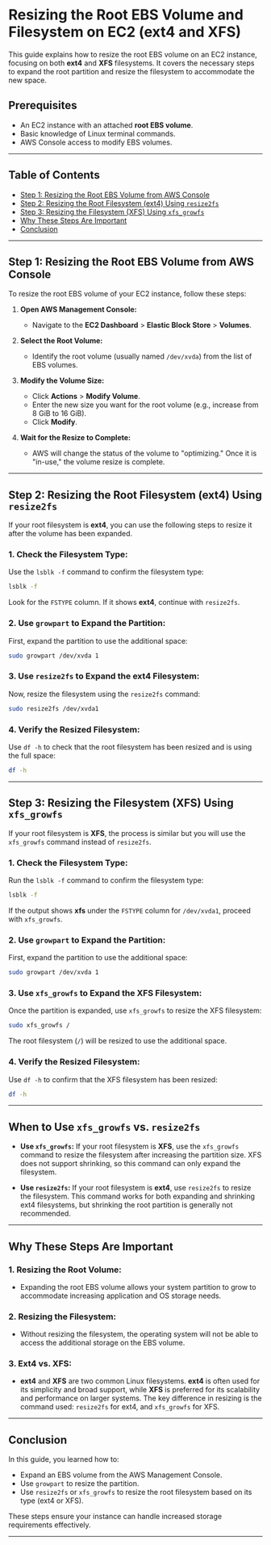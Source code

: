 # Resizing the Root EBS Volume and Filesystem on EC2 (ext4 and XFS)

This guide explains how to resize the root EBS volume on an EC2 instance, focusing on both **ext4** and **XFS** filesystems. It covers the necessary steps to expand the root partition and resize the filesystem to accommodate the new space.

## Prerequisites

- An EC2 instance with an attached **root EBS volume**.
- Basic knowledge of Linux terminal commands.
- AWS Console access to modify EBS volumes.

---

## Table of Contents

- [Step 1: Resizing the Root EBS Volume from AWS Console](#step-1-resizing-the-root-ebs-volume-from-aws-console)
- [Step 2: Resizing the Root Filesystem (ext4) Using `resize2fs`](#step-2-resizing-the-root-filesystem-ext4-using-resize2fs)
- [Step 3: Resizing the Filesystem (XFS) Using `xfs_growfs`](#step-3-resizing-the-filesystem-xfs-using-xfs_growfs)
- [Why These Steps Are Important](#why-these-steps-are-important)
- [Conclusion](#conclusion)

---

## Step 1: Resizing the Root EBS Volume from AWS Console

To resize the root EBS volume of your EC2 instance, follow these steps:

1. **Open AWS Management Console:**
   - Navigate to the **EC2 Dashboard** > **Elastic Block Store** > **Volumes**.

2. **Select the Root Volume:**
   - Identify the root volume (usually named `/dev/xvda`) from the list of EBS volumes.

3. **Modify the Volume Size:**
   - Click **Actions** > **Modify Volume**.
   - Enter the new size you want for the root volume (e.g., increase from 8 GiB to 16 GiB).
   - Click **Modify**.

4. **Wait for the Resize to Complete:**
   - AWS will change the status of the volume to "optimizing." Once it is "in-use," the volume resize is complete.

---

## Step 2: Resizing the Root Filesystem (ext4) Using `resize2fs`

If your root filesystem is **ext4**, you can use the following steps to resize it after the volume has been expanded.

### **1. Check the Filesystem Type:**

Use the `lsblk -f` command to confirm the filesystem type:

```bash
lsblk -f
```

Look for the `FSTYPE` column. If it shows **ext4**, continue with `resize2fs`.

### **2. Use `growpart` to Expand the Partition:**

First, expand the partition to use the additional space:

```bash
sudo growpart /dev/xvda 1
```

### **3. Use `resize2fs` to Expand the ext4 Filesystem:**

Now, resize the filesystem using the `resize2fs` command:

```bash
sudo resize2fs /dev/xvda1
```

### **4. Verify the Resized Filesystem:**

Use `df -h` to check that the root filesystem has been resized and is using the full space:

```bash
df -h
```

---

## Step 3: Resizing the Filesystem (XFS) Using `xfs_growfs`

If your root filesystem is **XFS**, the process is similar but you will use the `xfs_growfs` command instead of `resize2fs`.

### **1. Check the Filesystem Type:**

Run the `lsblk -f` command to confirm the filesystem type:

```bash
lsblk -f
```

If the output shows **xfs** under the `FSTYPE` column for `/dev/xvda1`, proceed with `xfs_growfs`.

### **2. Use `growpart` to Expand the Partition:**

First, expand the partition to use the additional space:

```bash
sudo growpart /dev/xvda 1
```

### **3. Use `xfs_growfs` to Expand the XFS Filesystem:**

Once the partition is expanded, use `xfs_growfs` to resize the XFS filesystem:

```bash
sudo xfs_growfs /
```

The root filesystem (`/`) will be resized to use the additional space.

### **4. Verify the Resized Filesystem:**

Use `df -h` to confirm that the XFS filesystem has been resized:

```bash
df -h
```

---

## When to Use `xfs_growfs` vs. `resize2fs`

- **Use `xfs_growfs`:** If your root filesystem is **XFS**, use the `xfs_growfs` command to resize the filesystem after increasing the partition size. XFS does not support shrinking, so this command can only expand the filesystem.

- **Use `resize2fs`:** If your root filesystem is **ext4**, use `resize2fs` to resize the filesystem. This command works for both expanding and shrinking ext4 filesystems, but shrinking the root partition is generally not recommended.

---

## Why These Steps Are Important

### **1. Resizing the Root Volume:**
- Expanding the root EBS volume allows your system partition to grow to accommodate increasing application and OS storage needs.

### **2. Resizing the Filesystem:**
- Without resizing the filesystem, the operating system will not be able to access the additional storage on the EBS volume.

### **3. Ext4 vs. XFS:**
- **ext4** and **XFS** are two common Linux filesystems. **ext4** is often used for its simplicity and broad support, while **XFS** is preferred for its scalability and performance on larger systems. The key difference in resizing is the command used: `resize2fs` for ext4, and `xfs_growfs` for XFS.

---

## Conclusion

In this guide, you learned how to:

- Expand an EBS volume from the AWS Management Console.
- Use `growpart` to resize the partition.
- Use `resize2fs` or `xfs_growfs` to resize the root filesystem based on its type (ext4 or XFS).

These steps ensure your instance can handle increased storage requirements effectively.

---
